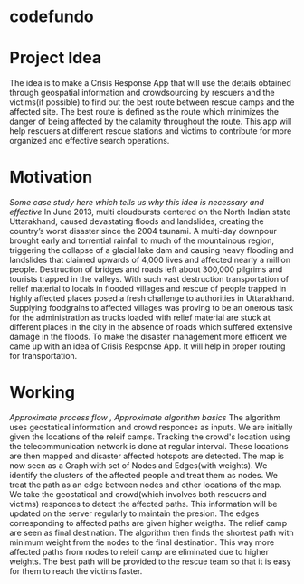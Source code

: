 # codefundo

# Project Idea
The idea is to make a Crisis Response App that will use the details obtained through geospatial information and crowdsourcing by rescuers and the victims(if possible) to find out the best route between rescue camps and the affected site. The best route is defined as the route which minimizes the danger of being affected by the calamity throughout the route. This app will help rescuers at different rescue stations and victims to contribute for more organized and effective search operations.

# Motivation
*Some case study here which tells us why this idea is necessary and effective*
In June 2013, multi cloudbursts centered on the North Indian state Uttarakhand, caused devastating floods and landslides, creating the country’s worst disaster since the 2004 tsunami. A multi-day downpour brought early and torrential rainfall to much of the mountainous region, triggering the collapse of a glacial lake dam and causing heavy flooding and landslides that claimed upwards of 4,000 lives and affected nearly a million people. Destruction of bridges and roads left about 300,000 pilgrims and tourists trapped in the valleys. With such vast destruction transportation of relief material to locals in flooded villages and rescue of people trapped in highly affected places posed a fresh challenge to authorities in Uttarakhand. Supplying foodgrains to affected villages was proving to be an onerous task for the administration as trucks loaded with relief material are stuck at different places in the city in the absence of roads which suffered extensive damage in the floods. To make the disaster management more efficent we came up with an idea of Crisis Response App. It will help in proper routing for transportation.


# Working
*Approximate process flow , Approximate algorithm basics*
The algorithm uses geostatical information and crowd responces as inputs. We are initially given the locations of the releif camps.
Tracking the crowd's location using the telecommunication network is done at regular interval. These locations are then mapped and disaster affected hotspots are detected. The map is now seen as a Graph with set of Nodes and Edges(with weights). We identify the clusters of the affected people and treat them as nodes. We treat the path as an edge between nodes and other locations of the map. We take the geostatical and crowd(which involves both rescuers and victims) responces to detect the affected paths. This information will be updated on the server regularly to maintain the presion. The edges corresponding to affected paths are given higher weigths. The relief camp are seen as final destination. The algorithm then finds the shortest path with minimum weight from the nodes to the final destination. This way more affected paths from nodes to releif camp are eliminated due to higher weights.
The best path will be provided to the rescue team so that it is easy for them to reach the victims faster.
